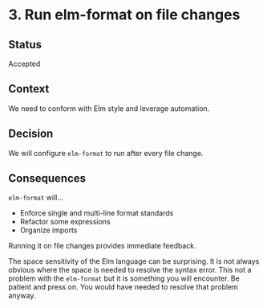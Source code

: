 # 3. Run elm-format on file changes

## Status

Accepted

## Context

We need to conform with Elm style and leverage automation.

## Decision

We will configure `elm-format` to run after every file change.

## Consequences

`elm-format` will...

* Enforce single and multi-line format standards
* Refactor some expressions
* Organize imports

Running it on file changes provides immediate feedback.

The space sensitivity of the Elm language can be surprising. It is not always obvious where the space is needed to resolve the syntax error. This not a problem with the `elm-format` but it is something you will encounter. Be patient and press on. You would have needed to resolve that problem anyway.
